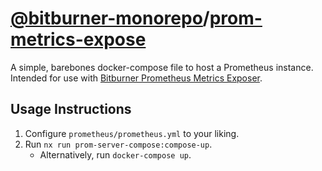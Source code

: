 # [@bitburner-monorepo](https://github.com/jojotastic777/bitburner-monorepo)/[prom-metrics-expose](#)
A simple, barebones docker-compose file to host a Prometheus instance. Intended for use with [Bitburner Prometheus Metrics Exposer](../prom-metrics-expose).

## Usage Instructions
1. Configure `prometheus/prometheus.yml` to your liking.
2. Run `nx run prom-server-compose:compose-up`.
    - Alternatively, run `docker-compose up`.